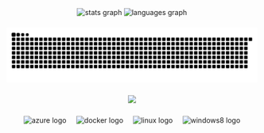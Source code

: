 <div align="center">
  <img src="https://github-readme-stats.vercel.app/api?username=lewisfellowes&hide_title=false&hide_rank=false&show_icons=true&include_all_commits=true&count_private=true&disable_animations=false&theme=dracula&locale=en&hide_border=false&order=1" height="150" alt="stats graph"  />
  <img src="https://github-readme-stats.vercel.app/api/top-langs?username=lewisfellowes&locale=en&hide_title=false&layout=compact&card_width=320&langs_count=5&theme=dracula&hide_border=false&order=2" height="150" alt="languages graph"  />
</div>

###

<picture>
  <source media="(prefers-color-scheme: dark)" srcset="https://raw.githubusercontent.com/lewisfellowes/lewisfellowes/output/github-snake-dark.svg" />
  <source media="(prefers-color-scheme: light)" srcset="https://raw.githubusercontent.com/lewisfellowes/lewisfellowes/output/github-snake.svg" />
  <img alt="github-snake" src="https://raw.githubusercontent.com/lewisfellowes/lewisfellowes/output/github-snake.svg" />
</picture>

###

<div align="center">
  <img src="https://profile-counter.glitch.me/lewisfellowes/count.svg?"  />
</div>

###

<div align="center">
  <img src="https://cdn.jsdelivr.net/gh/devicons/devicon/icons/azure/azure-original.svg" height="40" alt="azure logo"  />
  <img width="12" />
  <img src="https://cdn.jsdelivr.net/gh/devicons/devicon/icons/docker/docker-original.svg" height="40" alt="docker logo"  />
  <img width="12" />
  <img src="https://cdn.jsdelivr.net/gh/devicons/devicon/icons/linux/linux-original.svg" height="40" alt="linux logo"  />
  <img width="12" />
  <img src="https://cdn.jsdelivr.net/gh/devicons/devicon/icons/windows8/windows8-original.svg" height="40" alt="windows8 logo"  />
</div>

###

